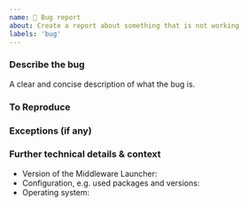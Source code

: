 ```yaml
---
name: 🐞 Bug report
about: Create a report about something that is not working
labels: 'bug'
---
```


<!--
Please keep in mind that the GitHub issue tracker is not intended as a general support forum, but for reporting bugs and feature requests. Questions that arise during implementation should be asked in the discussion section: https://github.com/fiskaltrust/middleware-launcher/discussions
For problems with existing installations or rollouts, please reach out to our Customer Success teams via support@fiskaltrust.[at/de/fr].
-->

### Describe the bug
A clear and concise description of what the bug is.

### To Reproduce
<!--
We ❤ code! Point us to a minimalistic repro step, e.g. the code you're calling when the bug occurs, or the request you send to the Middleware.
-->

### Exceptions (if any)
<!-- 
Include the exception you get when facing this issue
-->

### Further technical details & context
- Version of the Middleware Launcher:
- Configuration, e.g. used packages and versions: 
- Operating system: 

<!--
Please add all other details that seem relevant to you, e.g. used programming language, specifics about your environment, etc.
-->